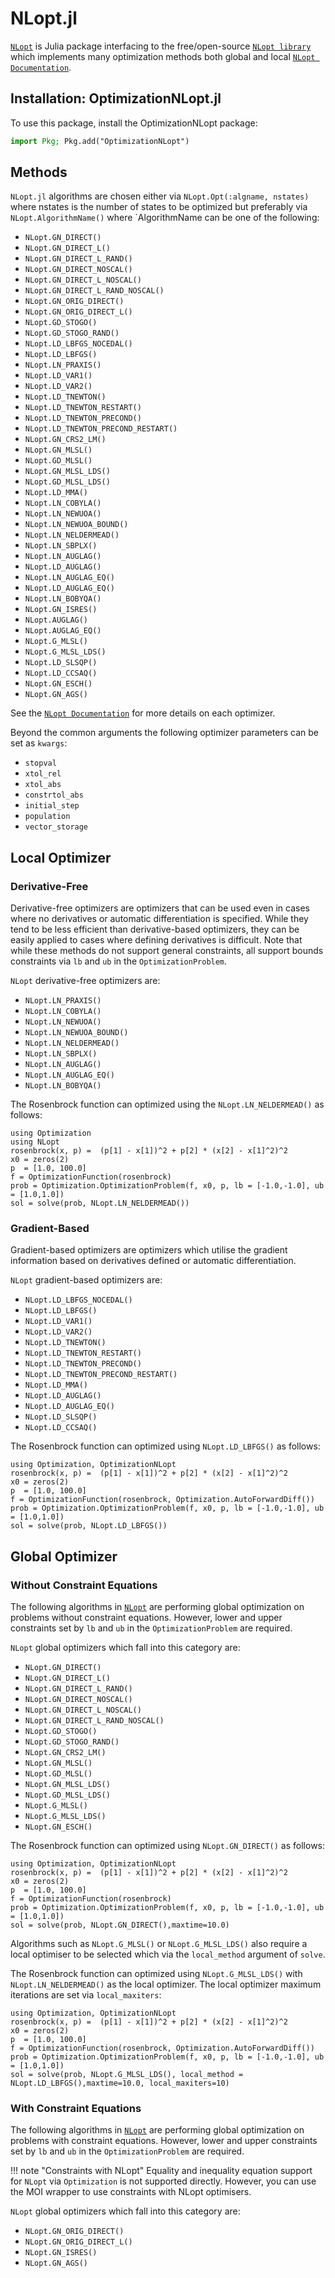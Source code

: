 # NLopt.jl
[`NLopt`](https://github.com/JuliaOpt/NLopt.jl) is Julia package interfacing to the free/open-source [`NLopt library`](http://ab-initio.mit.edu/nlopt) which implements many optimization methods both global and local [`NLopt Documentation`](https://nlopt.readthedocs.io/en/latest/NLopt_Algorithms/).

## Installation: OptimizationNLopt.jl

To use this package, install the OptimizationNLopt package:

```julia
import Pkg; Pkg.add("OptimizationNLopt")
```

## Methods

`NLopt.jl` algorithms are chosen either via `NLopt.Opt(:algname, nstates)` where nstates is the number of states to be optimized but preferably via `NLopt.AlgorithmName()` where `AlgorithmName can be one of the following:
* `NLopt.GN_DIRECT()`
* `NLopt.GN_DIRECT_L()`
* `NLopt.GN_DIRECT_L_RAND()`
* `NLopt.GN_DIRECT_NOSCAL()`
* `NLopt.GN_DIRECT_L_NOSCAL()`
* `NLopt.GN_DIRECT_L_RAND_NOSCAL()`
* `NLopt.GN_ORIG_DIRECT()`
* `NLopt.GN_ORIG_DIRECT_L()`
* `NLopt.GD_STOGO()`
* `NLopt.GD_STOGO_RAND()`
* `NLopt.LD_LBFGS_NOCEDAL()`
* `NLopt.LD_LBFGS()`
* `NLopt.LN_PRAXIS()`
* `NLopt.LD_VAR1()`
* `NLopt.LD_VAR2()`
* `NLopt.LD_TNEWTON()`
* `NLopt.LD_TNEWTON_RESTART()`
* `NLopt.LD_TNEWTON_PRECOND()`
* `NLopt.LD_TNEWTON_PRECOND_RESTART()`
* `NLopt.GN_CRS2_LM()`
* `NLopt.GN_MLSL()`
* `NLopt.GD_MLSL()`
* `NLopt.GN_MLSL_LDS()`
* `NLopt.GD_MLSL_LDS()`
* `NLopt.LD_MMA()`
* `NLopt.LN_COBYLA()`
* `NLopt.LN_NEWUOA()`
* `NLopt.LN_NEWUOA_BOUND()`
* `NLopt.LN_NELDERMEAD()`
* `NLopt.LN_SBPLX()`
* `NLopt.LN_AUGLAG()`
* `NLopt.LD_AUGLAG()`
* `NLopt.LN_AUGLAG_EQ()`
* `NLopt.LD_AUGLAG_EQ()`
* `NLopt.LN_BOBYQA()`
* `NLopt.GN_ISRES()`
* `NLopt.AUGLAG()`
* `NLopt.AUGLAG_EQ()`
* `NLopt.G_MLSL()`
* `NLopt.G_MLSL_LDS()`
* `NLopt.LD_SLSQP()`
* `NLopt.LD_CCSAQ()`
* `NLopt.GN_ESCH()`
* `NLopt.GN_AGS()`

See the [`NLopt Documentation`](https://nlopt.readthedocs.io/en/latest/NLopt_Algorithms/) for more details on each optimizer.

Beyond the common arguments the following optimizer parameters can be set as `kwargs`:

* `stopval`
* `xtol_rel`
* `xtol_abs`
* `constrtol_abs`
* `initial_step`
* `population`
* `vector_storage`



## Local Optimizer
### Derivative-Free

Derivative-free optimizers are optimizers that can be used even in cases where no derivatives or automatic differentiation is specified. While they tend to be less efficient than derivative-based optimizers, they can be easily applied to cases where defining derivatives is difficult. Note that while these methods do not support general constraints, all support bounds constraints via `lb` and `ub` in the `OptimizationProblem`.

`NLopt` derivative-free optimizers are:

* `NLopt.LN_PRAXIS()`
* `NLopt.LN_COBYLA()`
* `NLopt.LN_NEWUOA()`
* `NLopt.LN_NEWUOA_BOUND()`
* `NLopt.LN_NELDERMEAD()`
* `NLopt.LN_SBPLX()`
* `NLopt.LN_AUGLAG()`
* `NLopt.LN_AUGLAG_EQ()`
* `NLopt.LN_BOBYQA()`

The Rosenbrock function can optimized using the `NLopt.LN_NELDERMEAD()` as follows:

```@example NLopt1
using Optimization
using NLopt
rosenbrock(x, p) =  (p[1] - x[1])^2 + p[2] * (x[2] - x[1]^2)^2
x0 = zeros(2)
p  = [1.0, 100.0]
f = OptimizationFunction(rosenbrock)
prob = Optimization.OptimizationProblem(f, x0, p, lb = [-1.0,-1.0], ub = [1.0,1.0])
sol = solve(prob, NLopt.LN_NELDERMEAD())
```


### Gradient-Based

Gradient-based optimizers are optimizers which utilise the gradient information based on derivatives defined or automatic differentiation.

`NLopt` gradient-based optimizers are:

- `NLopt.LD_LBFGS_NOCEDAL()`
- `NLopt.LD_LBFGS()`
- `NLopt.LD_VAR1()`
- `NLopt.LD_VAR2()`
- `NLopt.LD_TNEWTON()`
- `NLopt.LD_TNEWTON_RESTART()`
- `NLopt.LD_TNEWTON_PRECOND()`
- `NLopt.LD_TNEWTON_PRECOND_RESTART()`
- `NLopt.LD_MMA()`
- `NLopt.LD_AUGLAG()`
- `NLopt.LD_AUGLAG_EQ()`
- `NLopt.LD_SLSQP()`
- `NLopt.LD_CCSAQ()`

The Rosenbrock function can optimized using `NLopt.LD_LBFGS()` as follows:

```@example NLopt2
using Optimization, OptimizationNLopt
rosenbrock(x, p) =  (p[1] - x[1])^2 + p[2] * (x[2] - x[1]^2)^2
x0 = zeros(2)
p  = [1.0, 100.0]
f = OptimizationFunction(rosenbrock, Optimization.AutoForwardDiff())
prob = Optimization.OptimizationProblem(f, x0, p, lb = [-1.0,-1.0], ub = [1.0,1.0])
sol = solve(prob, NLopt.LD_LBFGS())
```


## Global Optimizer
### Without Constraint Equations
The following algorithms in [`NLopt`](https://github.com/JuliaOpt/NLopt.jl) are performing global optimization on problems without
constraint equations. However, lower and upper constraints set by `lb` and `ub` in the `OptimizationProblem` are required.


`NLopt` global optimizers which fall into this category are:

* `NLopt.GN_DIRECT()`
* `NLopt.GN_DIRECT_L()`
* `NLopt.GN_DIRECT_L_RAND()`
* `NLopt.GN_DIRECT_NOSCAL()`
* `NLopt.GN_DIRECT_L_NOSCAL()`
* `NLopt.GN_DIRECT_L_RAND_NOSCAL()`
* `NLopt.GD_STOGO()`
* `NLopt.GD_STOGO_RAND()`
* `NLopt.GN_CRS2_LM()`
* `NLopt.GN_MLSL()`
* `NLopt.GD_MLSL()`
* `NLopt.GN_MLSL_LDS()`
* `NLopt.GD_MLSL_LDS()`
* `NLopt.G_MLSL()`
* `NLopt.G_MLSL_LDS()`
* `NLopt.GN_ESCH()`


The Rosenbrock function can optimized using `NLopt.GN_DIRECT()` as follows:

```@example NLopt3
using Optimization, OptimizationNLopt
rosenbrock(x, p) =  (p[1] - x[1])^2 + p[2] * (x[2] - x[1]^2)^2
x0 = zeros(2)
p  = [1.0, 100.0]
f = OptimizationFunction(rosenbrock)
prob = Optimization.OptimizationProblem(f, x0, p, lb = [-1.0,-1.0], ub = [1.0,1.0])
sol = solve(prob, NLopt.GN_DIRECT(),maxtime=10.0)
```

Algorithms such as `NLopt.G_MLSL()` or `NLopt.G_MLSL_LDS()` also require a local optimiser to be selected which via the `local_method` argument of `solve`.

The Rosenbrock function can optimized using `NLopt.G_MLSL_LDS()` with `NLopt.LN_NELDERMEAD()` as the local optimizer. The local optimizer maximum iterations are set via `local_maxiters`:

```@example NLopt4
using Optimization, OptimizationNLopt
rosenbrock(x, p) =  (p[1] - x[1])^2 + p[2] * (x[2] - x[1]^2)^2
x0 = zeros(2)
p  = [1.0, 100.0]
f = OptimizationFunction(rosenbrock, Optimization.AutoForwardDiff())
prob = Optimization.OptimizationProblem(f, x0, p, lb = [-1.0,-1.0], ub = [1.0,1.0])
sol = solve(prob, NLopt.G_MLSL_LDS(), local_method = NLopt.LD_LBFGS(),maxtime=10.0, local_maxiters=10)
```

### With Constraint Equations
The following algorithms in [`NLopt`](https://github.com/JuliaOpt/NLopt.jl) are performing global optimization on problems with
constraint equations. However, lower and upper constraints set by `lb` and `ub` in the `OptimizationProblem` are required.

!!! note "Constraints with NLopt" 
    Equality and inequality equation support for `NLopt` via `Optimization` is not supported directly. However, you can use the MOI wrapper to use constraints with NLopt optimisers.

`NLopt` global optimizers which fall into this category are:

* `NLopt.GN_ORIG_DIRECT()`
* `NLopt.GN_ORIG_DIRECT_L()`
* `NLopt.GN_ISRES()`
* `NLopt.GN_AGS()`
